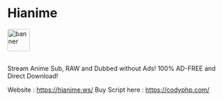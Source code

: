 # Hianime
<img style="object-fit: contain; border-radius: 4px; margin-bottom: 16px" src="https://hianime.ws/img/logo.png?v=1.4" alt="banner" height="50">

Stream Anime Sub, RAW and Dubbed without Ads! 100% AD-FREE and Direct Download! 

Website : https://hianime.ws/
Buy Script here : https://codyphp.com/

